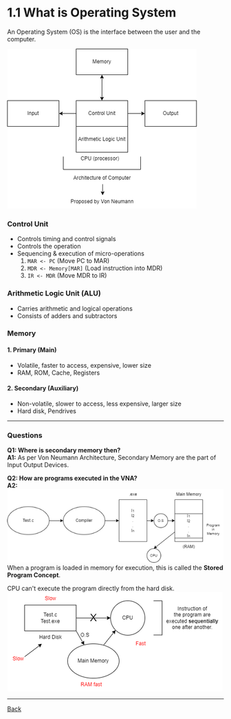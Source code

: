 # 1.1 What is Operating System
An Operating System (OS) is the interface between the user and the computer.

![Component of Hardware](img/components_of_hardware.drawio.png)

### Control Unit
- Controls timing and control signals
- Controls the operation
- Sequencing & execution of micro-operations
    1. `MAR <- PC` (Move PC to MAR)
    2. `MDR <- Memory[MAR]` (Load instruction into MDR)
    3. `IR <- MDR` (Move MDR to IR)

### Arithmetic Logic Unit (ALU)
- Carries arithmetic and logical operations
- Consists of adders and subtractors

### Memory
#### 1. Primary (Main)
- Volatile, faster to access, expensive, lower size
- RAM, ROM, Cache, Registers

#### 2. Secondary (Auxiliary)
- Non-volatile, slower to access, less expensive, larger size
- Hard disk, Pendrives

---
### Questions
**Q1: Where is secondary memory then?**  
**A1:** As per Von Neumann Architecture, Secondary Memory are the part of Input Output Devices.

**Q2: How are programs executed in the VNA?**  
**A2:**  
![Execution of VNA](img/execution_of_VNA.drawio.png)  
When a program is loaded in memory for execution, this is called the **Stored Program Concept**.

CPU can't execute the program directly from the hard disk.
![Stored Program Concept](img/stored_program_concept.drawio.png)  

---
[Back](Chapter1.md)